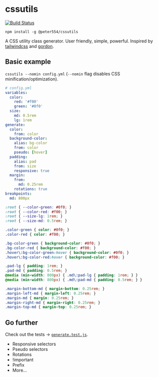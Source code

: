 # cssutils

[![Build Status](https://travis-ci.org/Peter554/cssutils.svg?branch=master)](https://travis-ci.org/Peter554/cssutils)

`npm install -g @peter554/cssutils`

A CSS utility class generator. User friendly, simple, powerful. Inspired by [tailwindcss](https://github.com/tailwindcss/tailwindcss) and [gordon](https://github.com/hankchizljaw/goron).

## Basic example

`cssutils --nomin config.yml` (`--nomin` flag disables CSS minification/optimization).

```yaml
# config.yml
variables:
  color:
    red: '#f00'
    green: '#0f0'
  size:
    md: 0.5rem
    lg: 1rem
generate:
  color:
    from: color
  background-color:
    alias: bg-color
    from: color
    pseudo: [hover]
  padding:
    alias: pad
    from: size
    responsive: true
  margin:
    from:
      md: 0.25rem
    rotations: true
breakpoints:
  md: 800px
```

```css
:root { --color-green: #0f0; }
:root { --color-red: #f00; }
:root { --size-lg: 1rem; }
:root { --size-md: 0.5rem; }

.color-green { color: #0f0; }
.color-red { color: #f00; }

.bg-color-green { background-color: #0f0; }
.bg-color-red { background-color: #f00; }
.hover\:bg-color-green:hover { background-color: #0f0; }
.hover\:bg-color-red:hover { background-color: #f00; }

.pad-lg { padding: 1rem; }
.pad-md { padding: 0.5rem; }
@media (min-width: 800px) { .md\:pad-lg { padding: 1rem; } }
@media (min-width: 800px) { .md\:pad-md { padding: 0.5rem; } }

.margin-bottom-md { margin-bottom: 0.25rem; }
.margin-left-md { margin-left: 0.25rem; }
.margin-md { margin: 0.25rem; }
.margin-right-md { margin-right: 0.25rem; }
.margin-top-md { margin-top: 0.25rem; }
```

## Go further

Check out the tests -> [`generate.test.js`](https://github.com/Peter554/cssutils/blob/master/src/generate.test.js).

- Responsive selectors
- Pseudo selectors
- Rotations
- !important
- Prefix
- More...
